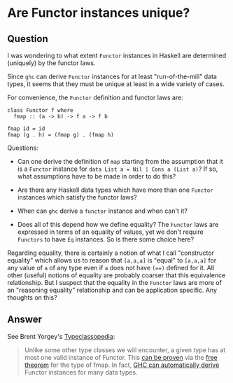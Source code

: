 
# Are Functor instances unique?

## Question
        
I was wondering to what extent `Functor` instances in Haskell are determined (uniquely) by the functor laws.

Since `ghc` can derive `Functor` instances for at least "run-of-the-mill" data types, it seems that they must be unique at least in a wide variety of cases.

For convenience, the `Functor` definition and functor laws are:

    class Functor f where
      fmap :: (a -> b) -> f a -> f b
    
    fmap id = id
    fmap (g . h) = (fmap g) . (fmap h)
    

Questions:

*   Can one derive the definition of `map` starting from the assumption that it is a `Functor` instance for `data List a = Nil | Cons a (List a)`? If so, what assumptions have to be made in order to do this?
    
*   Are there any Haskell data types which have more than one `Functor` instances which satisfy the functor laws?
    
*   When can `ghc` derive a `functor` instance and when can't it?
    
*   Does all of this depend how we define equality? The `Functor` laws are expressed in terms of an equality of values, yet we don't require `Functors` to have `Eq` instances. So is there some choice here?
    

Regarding equality, there is certainly a notion of what I call "constructor equality" which allows us to reason that `[a,a,a]` is "equal" to `[a,a,a]` for any value of `a` of any type even if `a` does not have `(==)` defined for it. All other (useful) notions of equality are probably coarser that this equivalence relationship. But I suspect that the equality in the `Functor` laws are more of an "reasoning equality" relationship and can be application specific. Any thoughts on this?

## Answer
        
See Brent Yorgey's [Typeclassopedia](http://www.haskell.org/haskellwiki/Typeclassopedia):

> Unlike some other type classes we will encounter, a given type has at most one valid instance of Functor. This [can be proven](http://article.gmane.org/gmane.comp.lang.haskell.libraries/15384) via the [free theorem](http://homepages.inf.ed.ac.uk/wadler/topics/parametricity.html#free) for the type of fmap. In fact, [GHC can automatically derive](http://byorgey.wordpress.com/2010/03/03/deriving-pleasure-from-ghc-6-12-1/) Functor instances for many data types.
